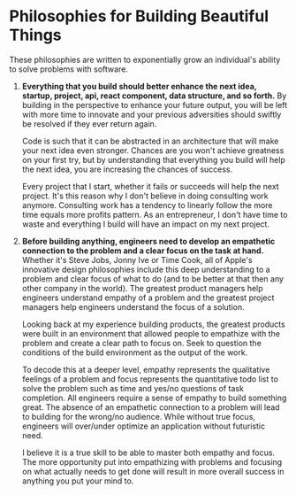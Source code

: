 # Philosophies for Building Beautiful Things

These philosophies are written to exponentially grow an individual's ability to solve problems with software.

1. **Everything that you build should better enhance the next idea, startup, project, api, react component, data structure, and so forth.** By building in the perspective to enhance your future output, you will be left with more time to innovate and your previous adversities should swiftly be resolved if they ever return again.

   Code is such that it can be abstracted in an architecture that will make your next idea even stronger. Chances are you won't achieve greatness on your first try, but by understanding that everything you build will help the next idea, you are increasing the chances of success.

   Every project that I start, whether it fails or succeeds will help the next project. It's this reason why I don't believe in doing consulting work anymore. Consulting work has a tendency to linearly follow the more time equals more profits pattern. As an entrepreneur, I don't have time to waste and everything I build will have an impact on my next project.

2. **Before building anything, engineers need to develop an empathetic connection to the problem and a clear focus on the task at hand.** Whether it's Steve Jobs, Jonny Ive or Time Cook, all of Apple's innovative design philosophies include this deep understanding to a problem and clear focus of what to do (and to be better at that then any other company in the world). The greatest product managers help engineers understand empathy of a problem and the greatest project managers help engineers understand the focus of a solution.

   Looking back at my experience building products, the greatest products were built in an environment that allowed people to empathize with the problem and create a clear path to focus on. Seek to question the conditions of the build environment as the output of the work.

   To decode this at a deeper level, empathy represents the qualitative feelings of a problem and focus represents the quantitative todo list to solve the problem such as time and yes/no questions of task completion. All engineers require a sense of empathy to build something great. The absence of an empathetic connection to a problem will lead to building for the wrong/no audience. While without true focus, engineers will over/under optimize an application without futuristic need.

   I believe it is a true skill to be able to master both empathy and focus. The more opportunity put into empathizing with problems and focusing on what actually needs to get done will result in more overall success in anything you put your mind to.
